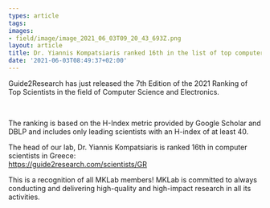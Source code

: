 ```yaml
---
types: article
tags:
images: 
- field/image/image_2021_06_03T09_20_43_693Z.png
layout: article
title: Dr. Yiannis Kompatsiaris ranked 16th in the list of top computer scientists in Greece by Guide2Research
date: '2021-06-03T08:49:37+02:00'
---
```

<p>Guide2Research has just released the 7th Edition of the 2021 Ranking of Top Scientists in the field of Computer Science and Electronics.</p>
 
<p>The ranking is based on the H-Index metric provided by Google Scholar and DBLP and includes only leading scientists with an H-index of at least 40.</p>

<p>The head of our lab, Dr. Yiannis Kompatsiaris is ranked 16th in computer scientists in Greece:<br>
  <a href="https://guide2research.com/scientists/GR" target="blank">https://guide2research.com/scientists/GR</a>
</p>
<p>This is a recognition of all MKLab members! MKLab is committed to always conducting and delivering high-quality and high-impact research in all its activities.</p>
